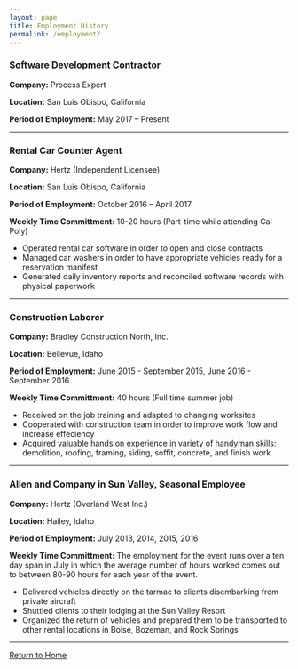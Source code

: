 ```yaml
---
layout: page
title: Employment History
permalink: /employment/
---
```


### Software Development Contractor

**Company:** Process Expert

**Location:** San Luis Obispo, California

**Period of Employment:** May 2017 – Present

-------------

### Rental Car Counter Agent

**Company:** Hertz (Independent Licensee)

**Location:** San Luis Obispo, California

**Period of Employment:** October 2016 – April 2017

**Weekly Time Committment:** 10-20 hours (Part-time while attending Cal Poly)

* Operated rental car software in order to open and close contracts
* Managed car washers in order to have appropriate vehicles ready for a reservation manifest
* Generated daily inventory reports and reconciled software records with physical paperwork

-------------

### Construction Laborer

**Company:** Bradley Construction North, Inc.

**Location:** Bellevue, Idaho

**Period of Employment:** June 2015 - September 2015, June 2016 - September 2016

**Weekly Time Committment:** 40 hours (Full time summer job)

* Received on the job training and adapted to changing worksites
* Cooperated with construction team in order to improve work flow and increase effeciency
* Acquired valuable hands on experience in variety of handyman skills: demolition, roofing, framing, siding, soffit, concrete, and finish work

-------------

### Allen and Company in Sun Valley, Seasonal Employee

**Company:** Hertz (Overland West Inc.)

**Location:** Hailey, Idaho

**Period of Employment:** July 2013, 2014, 2015, 2016

**Weekly Time Committment:** The employment for the event runs over a ten day span in July in which the average number of hours worked comes out to between 80-90 hours for each year of the event.

* Delivered vehicles directly on the tarmac to clients disembarking from private aircraft
* Shuttled clients to their lodging at the Sun Valley Resort
* Organized the return of vehicles and prepared them to be transported to other rental locations in Boise, Bozeman, and Rock Springs

----------

[Return to Home](https://jonscott20.github.io/)
